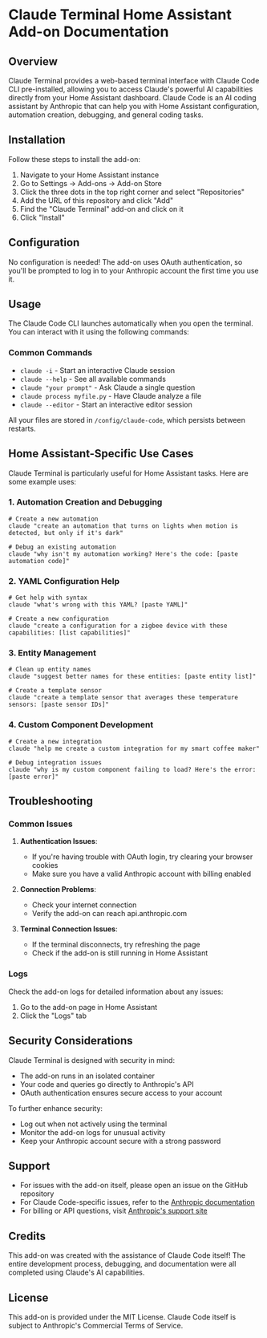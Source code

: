 # Claude Terminal Home Assistant Add-on Documentation

## Overview

Claude Terminal provides a web-based terminal interface with Claude Code CLI pre-installed, allowing you to access Claude's powerful AI capabilities directly from your Home Assistant dashboard. Claude Code is an AI coding assistant by Anthropic that can help you with Home Assistant configuration, automation creation, debugging, and general coding tasks.

## Installation

Follow these steps to install the add-on:

1. Navigate to your Home Assistant instance
2. Go to Settings -> Add-ons -> Add-on Store
3. Click the three dots in the top right corner and select "Repositories"
4. Add the URL of this repository and click "Add"
5. Find the "Claude Terminal" add-on and click on it
6. Click "Install"

## Configuration

No configuration is needed! The add-on uses OAuth authentication, so you'll be prompted to log in to your Anthropic account the first time you use it.

## Usage

The Claude Code CLI launches automatically when you open the terminal. You can interact with it using the following commands:

### Common Commands

- `claude -i` - Start an interactive Claude session
- `claude --help` - See all available commands
- `claude "your prompt"` - Ask Claude a single question
- `claude process myfile.py` - Have Claude analyze a file
- `claude --editor` - Start an interactive editor session

All your files are stored in `/config/claude-code`, which persists between restarts.

## Home Assistant-Specific Use Cases

Claude Terminal is particularly useful for Home Assistant tasks. Here are some example uses:

### 1. Automation Creation and Debugging

```
# Create a new automation
claude "create an automation that turns on lights when motion is detected, but only if it's dark"

# Debug an existing automation
claude "why isn't my automation working? Here's the code: [paste automation code]"
```

### 2. YAML Configuration Help

```
# Get help with syntax
claude "what's wrong with this YAML? [paste YAML]"

# Create a new configuration
claude "create a configuration for a zigbee device with these capabilities: [list capabilities]"
```

### 3. Entity Management

```
# Clean up entity names
claude "suggest better names for these entities: [paste entity list]"

# Create a template sensor
claude "create a template sensor that averages these temperature sensors: [paste sensor IDs]"
```

### 4. Custom Component Development

```
# Create a new integration
claude "help me create a custom integration for my smart coffee maker"

# Debug integration issues
claude "why is my custom component failing to load? Here's the error: [paste error]"
```

## Troubleshooting

### Common Issues

1. **Authentication Issues**: 
   - If you're having trouble with OAuth login, try clearing your browser cookies
   - Make sure you have a valid Anthropic account with billing enabled

2. **Connection Problems**: 
   - Check your internet connection
   - Verify the add-on can reach api.anthropic.com

3. **Terminal Connection Issues**:
   - If the terminal disconnects, try refreshing the page
   - Check if the add-on is still running in Home Assistant

### Logs

Check the add-on logs for detailed information about any issues:

1. Go to the add-on page in Home Assistant
2. Click the "Logs" tab

## Security Considerations

Claude Terminal is designed with security in mind:

- The add-on runs in an isolated container
- Your code and queries go directly to Anthropic's API
- OAuth authentication ensures secure access to your account

To further enhance security:
- Log out when not actively using the terminal
- Monitor the add-on logs for unusual activity
- Keep your Anthropic account secure with a strong password

## Support

- For issues with the add-on itself, please open an issue on the GitHub repository
- For Claude Code-specific issues, refer to the [Anthropic documentation](https://docs.anthropic.com/claude-code)
- For billing or API questions, visit [Anthropic's support site](https://support.anthropic.com)

## Credits

This add-on was created with the assistance of Claude Code itself! The entire development process, debugging, and documentation were all completed using Claude's AI capabilities.

## License

This add-on is provided under the MIT License. Claude Code itself is subject to Anthropic's Commercial Terms of Service.
